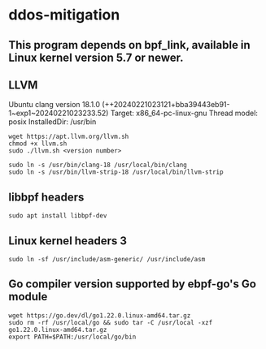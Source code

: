 # ddos-mitigation
## This program depends on bpf_link, available in Linux kernel version 5.7 or newer.

## LLVM 
Ubuntu clang version 18.1.0 (++20240221023121+bba39443eb91-1~exp1~20240221023233.52)
Target: x86_64-pc-linux-gnu
Thread model: posix
InstalledDir: /usr/bin

```
wget https://apt.llvm.org/llvm.sh
chmod +x llvm.sh
sudo ./llvm.sh <version number>
```

```
sudo ln -s /usr/bin/clang-18 /usr/local/bin/clang
sudo ln -s /usr/bin/llvm-strip-18 /usr/local/bin/llvm-strip
```

## libbpf headers 
```
sudo apt install libbpf-dev
```

## Linux kernel headers 3
```
sudo ln -sf /usr/include/asm-generic/ /usr/include/asm
```

## Go compiler version supported by ebpf-go's Go module
```
wget https://go.dev/dl/go1.22.0.linux-amd64.tar.gz
sudo rm -rf /usr/local/go && sudo tar -C /usr/local -xzf go1.22.0.linux-amd64.tar.gz
export PATH=$PATH:/usr/local/go/bin
```

